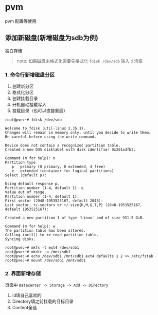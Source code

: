 # pvm

pvm 配置等使用

## 添加新磁盘(新增磁盘为sdb为例)

独立存储

> note: 如果磁盘未格式化需要先格式化
> `fdisk /dev/sdb` 输入 `d` 清空

### 1. 命令行新增磁盘分区

1. 创建新分区
2. 格式化分区
3. 创建挂载目录
4. 开机自动挂载写入
5. 挂载目录（也可以直接重启）


```
root@pve:~# fdisk /dev/sdb

Welcome to fdisk (util-linux 2.36.1).
Changes will remain in memory only, until you decide to write them.
Be careful before using the write command.

Device does not contain a recognized partition table.
Created a new DOS disklabel with disk identifier 0x301adfb3.

Command (m for help): n
Partition type
   p   primary (0 primary, 0 extended, 4 free)
   e   extended (container for logical partitions)
Select (default p):

Using default response p.
Partition number (1-4, default 1): q
Value out of range.
Partition number (1-4, default 1):
First sector (2048-1953525167, default 2048):
Last sector, +/-sectors or +/-size{K,M,G,T,P} (2048-1953525167, default 1953525167):

Created a new partition 1 of type 'Linux' and of size 931.5 GiB.

Command (m for help): w
The partition table has been altered.
Calling ioctl() to re-read partition table.
Syncing disks.

root@pve:~# mkfs -t ext4 /dev/sdb1
root@pve:~# mkdir -p /mnt/sdb1
root@pve:~# echo /dev/sdb1 /mnt/sdb1 ext4 defaults 1 2 >> /etc/fstab
root@pve:~# mount /dev/sdb1 /mnt/sdb1
```

### 2. 界面新增存储

页面中 `Datacenter -> Storage -> Add -> Directory`

1. id填自己喜欢的
2. Directory填之前挂载的目标目录
3. Content全选
